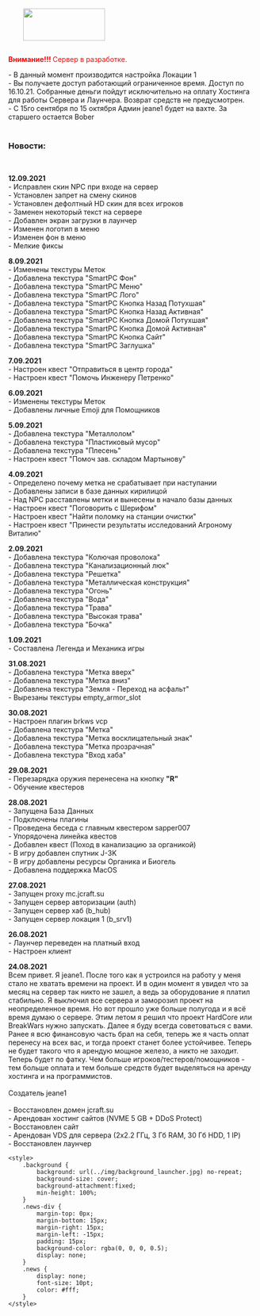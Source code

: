 <html>
<head>
	<meta charset="utf-8">
	<title>Music</title>
	<link href="https://stackpath.bootstrapcdn.com/bootstrap/4.5.0/css/bootstrap.min.css" rel="stylesheet" integrity="sha384-9aIt2nRpC12Uk9gS9baDl411NQApFmC26EwAOH8WgZl5MYYxFfc+NcPb1dKGj7Sk" crossorigin="anonymous">
</head>
<body>
	<div class="background">
  </script>
<img alt="" height="65" src="../img/logo.png" style="margin: 15px 30px;" width="165">
		<div class='container'>
			<div class="row">
				<div class="col news-div">
					<div class="news">
						<p><font color="#FF0000"><b>Внимание!!! </b>Сервер в разработке.</font></p>
						- В данный момент производится настройка Локации 1<br />
						- Вы получаете доступ работающий ограниченное время. Доступ по 16.10.21. Собранные деньги пойдут исключительно на оплату Хостинга для работы Сервера и Лаунчера. Возврат средств не предусмотрен.<br />
						- С 15го сентября по 15 октября Админ jeane1 будет на вахте. За старшего остается Bober<br />
						<br />
						<h3><strong>Новости:</strong></h3><br />
						<p><strong>12.09.2021</strong><br />
						- Исправлен скин NPC при входе на сервер<br />
						- Установлен запрет на смену скинов<br />
						- Установлен дефолтный HD скин для всех игроков<br />
						- Заменен некоторый текст на сервере<br />
						- Добавлен экран загрузки в лаунчер<br />
						- Изменен логотип в меню<br />
						- Изменен фон в меню<br />
						- Мелкие фиксы
						<p><strong>8.09.2021</strong><br />
						- Изменены текстуры Меток<br />
						- Добавлена текстура "SmartPC Фон"<br />
						- Добавлена текстура "SmartPC Меню"<br />
						- Добавлена текстура "SmartPC Лого"<br />
						- Добавлена текстура "SmartPC Кнопка Назад Потухшая"<br />
						- Добавлена текстура "SmartPC Кнопка Назад Активная"<br />
						- Добавлена текстура "SmartPC Кнопка Домой Потухшая"<br />
						- Добавлена текстура "SmartPC Кнопка Домой Активная"<br />
						- Добавлена текстура "SmartPC Кнопка Сайт"<br />
						- Добавлена текстура "SmartPC Заглушка"<br />
						<p><strong>7.09.2021</strong><br />
						- Настроен квест "Отправиться в центр города"<br />
						- Настроен квест "Помочь Инженеру Петренко"
						<p><strong>6.09.2021</strong><br />
						- Изменены текстуры Меток<br />
						- Добавлены личные Emoji для Помощников
						<p><strong>5.09.2021</strong><br />
						- Добавлена текстура "Металлолом"<br />
						- Добавлена текстура "Пластиковый мусор"<br />
						- Добавлена текстура "Плесень"<br />
						- Настроен квест "Помоч зав. складом Мартынову"
						<p><strong>4.09.2021</strong><br />
						- Определено почему метка не срабатывает при наступании<br />
						- Добавлены записи в базе данных кирилицой<br />
						- Над NPC расставлены метки и вынесены в начало базы данных<br />
						- Настроен квест "Поговорить с Шерифом"<br />
						- Настроен квест "Найти поломку на станции очистки"<br />
						- Настроен квест "Принести результаты исследований Агроному Виталию"
						<p><strong>2.09.2021</strong><br />
						- Добавлена текстура "Колючая проволока"<br />
						- Добавлена текстура "Канализационный люк"<br />
						- Добавлена текстура "Решетка"<br />
						- Добавлена текстура "Металлическая конструкция"<br />
						- Добавлена текстура "Огонь"<br />
						- Добавлена текстура "Вода"<br />
						- Добавлена текстура "Трава"<br />
						- Добавлена текстура "Высокая трава"<br />
						- Добавлена текстура "Бочка"
						<p><strong>1.09.2021</strong><br />
						- Составлена Легенда и Механика игры
						<p><strong>31.08.2021</strong><br />
						- Добавлена текстура "Метка вверх"<br />
						- Добавлена текстура "Метка вниз"<br />
						- Добавлена текстура "Земля - Переход на асфальт"<br />
						- Вырезаны текстуры empty_armor_slot 
						<p><strong>30.08.2021</strong><br />
						- Настроен плагин brkws vcp<br />
						- Добавлена текстура "Метка"<br />
						- Добавлена текстура "Метка восклицательный знак"<br />
						- Добавлена текстура "Метка прозрачная"<br />
						- Добавлена текстура "Вход хаба"
						<p><strong>29.08.2021</strong><br />
						- Перезарядка оружия перенесена на кнопку <b>&quot;</b><b>R&quot;</b><br />
						- Обучение квестеров
						<p><strong>28.08.2021</strong><br />
						- Запущенa База Данных<br />
						- Подключены плагины<br />
						- Проведена беседа с главным квестером sapper007<br />
						- Упорядочена линейка квестов<br />
						- Добавлен квест (Поход в канализацию за органикой)<br />
						- В игру добавлен спутник J-3K<br />
						- В игру добавлены ресурсы Органика и Биогель<br />
						- Добавлена поддержка MacOS
						<p><strong>27.08.2021</strong><br />
						- Запущен proxy mc.jcraft.su<br />
						- Запущен сервер авторизации (auth)<br />
						- Запущен сервер хаб (b_hub)<br />
						- Запущен сервер локация 1 (b_srv1)
						<p><strong>26.08.2021</strong><br />
						- Лаунчер переведен на платный вход<br />
						- Настроен клиент
						<p><strong>24.08.2021</strong><br />
						Всем привет. Я jeane1. После того как я устроился на работу у меня стало не хватать времени на проект. И в один момент я увидел что за месяц на сервер так никто не зашел, а ведь за оборудование я платил стабильно. Я выключил все сервера и заморозил проект на неопределенное время. Но вот прошло уже больше полугода и я всё время думаю о сервере. Этим летом я решил что проект HardCore или BreakWars нужно запускать. Далее я буду всегда советоваться с вами. Ранее я всю финансовую часть брал на себя, теперь же я часть оплат перенесу на всех вас, и тогда проект станет более устойчивее. Теперь не будет такого что я арендую мощное железо, а никто не заходит. Теперь будет по фатку. Чем больше игроков/тестеров/помощников - тем больше оплата и тем больше средств будет выделяться на аренду хостинга и на программистов.
						<br />
						<br />
						Создатель  jeane1<br />
						<br />
						- Восстановлен домен jcraft.su<br />
						- Арендован хостинг сайтов (NVME 5 GB + DDoS Protect)<br />
						- Восстановлен сайт<br />
						- Арендован VDS для сервера (2x2.2 ГГц, 3 Гб RAM, 30 Гб HDD, 1 IP)<br />
						- Восстановлен лаунчер
					</div>
				</div>
			</div>
		</div>
		<div>
			<audio src="music.mp3" loop="true"></audio>
		</div>
	</div>

	<style>
		.background {
			background: url(../img/background_launcher.jpg) no-repeat;
			background-size: cover;
			background-attachment:fixed;
			min-height: 100%;
		}
		.news-div {
			margin-top: 0px;
			margin-bottom: 15px;
			margin-right: 15px;
			margin-left: -15px;
			padding: 15px;
			background-color: rgba(0, 0, 0, 0.5);
			display: none;
		}
		.news {
			display: none;
			font-size: 10pt;
			color: #fff;
		}
	</style>
